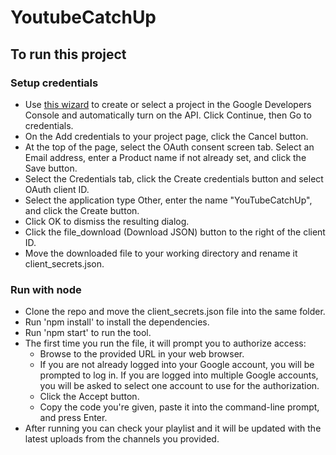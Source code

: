 # YoutubeCatchUp

## To run this project

### Setup credentials
- Use [this wizard](https://console.developers.google.com/flows/enableapi?apiid=youtube) to create or select a project in the Google Developers Console and automatically turn on the API. Click Continue, then Go to credentials.
- On the Add credentials to your project page, click the Cancel button.
- At the top of the page, select the OAuth consent screen tab. Select an Email address, enter a Product name if not already set, and click the Save button.
- Select the Credentials tab, click the Create credentials button and select OAuth client ID.
- Select the application type Other, enter the name "YouTubeCatchUp", and click the Create button.
- Click OK to dismiss the resulting dialog.
- Click the file_download (Download JSON) button to the right of the client ID.
- Move the downloaded file to your working directory and rename it client_secrets.json.

### Run with node
- Clone the repo and move the client_secrets.json file into the same folder.
- Run 'npm install' to install the dependencies.
- Run 'npm start' to run the tool.
- The first time you run the file, it will prompt you to authorize access:
    - Browse to the provided URL in your web browser.
    - If you are not already logged into your Google account, you will be prompted to log in. If you are logged into multiple Google accounts, you will be asked to select one account to use for the authorization.
    - Click the Accept button.
    - Copy the code you're given, paste it into the command-line prompt, and press Enter.
- After running you can check your playlist and it will be updated with the latest uploads from the channels you provided.